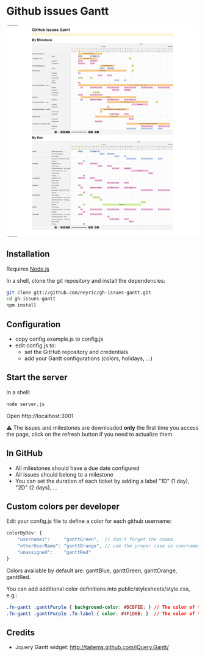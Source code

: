 # Github issues Gantt


![Gantt Diagram](screenshot.png?raw=true "GitHub Issues Gantt")


## Installation

Requires [Node.js](https://nodejs.org/en/)

In a shell, clone the git repository and install the dependencies:

````sh
git clone git://github.com/neyric/gh-issues-gantt.git
cd gh-issues-gantt
npm install
````

## Configuration

* copy config.example.js to config.js
* edit config.js to:
    * set the GitHub repository and credentials
    * add your Gantt configurations (colors, holidays, ...)


## Start the server

In a shell:

````sh
node server.js
````

Open http://localhost:3001

:warning: The issues and milestones are downloaded **only** the first time you access the page, click on the refresh button if you need to actualize them.

## In GitHub

* All milestones should have a due date configured
* All issues should belong to a milestone
* You can set the duration of each ticket by adding a label "1D" (1 day), "2D" (2 days), ...

## Custom colors per developer

Edit your config.js file to define a color for each github username:
````js
colorByDev: {
    "username1":     "ganttGreen",  // don't forget the comma
    "otherUserName": "ganttOrange", // use the proper case in usernames
    "unassigned":    "ganttRed"
}
````

Colors available by default are: ganttBlue, ganttGreen, ganttOrange, ganttRed.

You can add additional color definitions into public/stylesheets/style.css, e.g.:

````css
.fn-gantt .ganttPurple { background-color: #DCBFEE; } // The color of the issue
.fn-gantt .ganttPurple .fn-label { color: #4F1D6B; }  // The color of the text of the issue
````

## Credits

 * Jquery Gantt widget: http://taitems.github.com/jQuery.Gantt/
